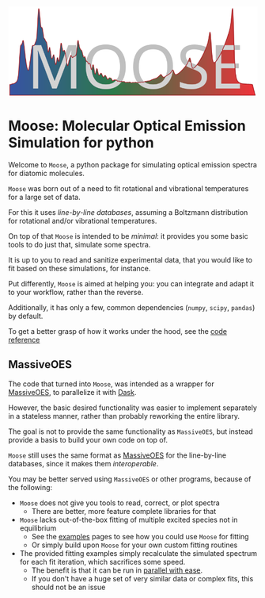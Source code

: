 ![Logo](assets/moose.svg)
# Moose: Molecular Optical Emission Simulation for python
Welcome to `Moose`, a python package for simulating optical emission spectra for diatomic molecules.

`Moose` was born out of a need to fit rotational and vibrational temperatures for a large set of data.

For this it uses *line-by-line databases*, assuming a Boltzmann distribution for rotational and/or vibrational temperatures.

On top of that `Moose` is intended to be *minimal*: it provides you some basic tools to do just that, simulate some spectra.

It is up to you to read and sanitize experimental data, that you would like to fit based on these simulations, for instance.

Put differently, `Moose` is aimed at helping you: you can integrate and adapt it to your workflow, rather than the reverse.

Additionally, it has only a few, common dependencies (`numpy`, `scipy`, `pandas`) by default.

To get a better grasp of how it works under the hood, see the [code reference](reference/Moose)

## MassiveOES
The code that turned into `Moose`, was intended as a wrapper for [MassiveOES](https://bitbucket.org/OES_muni/massiveoes), to parallelize it with [Dask](https://dask.org).

However, the basic desired functionality was easier to implement separately in a stateless manner, rather than probably reworking the entire library.

The goal is not to provide the same functionality as `MassiveOES`, but instead provide a basis to build your own code on top of.

`Moose` still uses the same format as [MassiveOES](https://bitbucket.org/OES_muni/massiveoes) for the line-by-line databases, since it makes them *interoperable*.

You may be better served using `MassiveOES` or other programs, because of the following:

*   `Moose` does not give you tools to read, correct, or plot spectra
    *   There are better, more feature complete libraries for that
*   `Moose` lacks out-of-the-box fitting of multiple excited species not in equilibrium
    *   See the [examples](./examples) pages to see how you could use `Moose` for fitting
    *   Or simply build upon `Moose` for your own custom fitting routines
*  The provided fitting examples simply recalculate the simulated spectrum for each fit iteration, which sacrifices some speed. 
    *   The benefit is that it can be run in [parallel with ease](./examples/dask).
    *   If you don't have a huge set of very similar data or complex fits, this should not be an issue

 